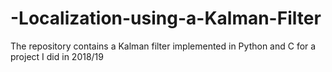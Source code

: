 # -Localization-using-a-Kalman-Filter
The repository contains a Kalman filter implemented in Python and C for a project I did in 2018/19

